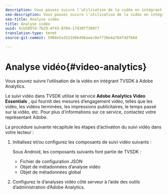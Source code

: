 ```yaml
---
description: Vous pouvez suivre l’utilisation de la vidéo en intégrant TVSDK à Adobe Analytics.
seo-description: Vous pouvez suivre l’utilisation de la vidéo en intégrant TVSDK à Adobe Analytics.
seo-title: Analyse vidéo
title: Analyse vidéo
uuid: 4cb589fd-7b29-4f43-870d-17430ff309f7
translation-type: tm+mt
source-git-commit: 5908e5a3521966496aeec0ef730e4a704fddfb68

---
```



# Analyse vidéo{#video-analytics}

Vous pouvez suivre l’utilisation de la vidéo en intégrant TVSDK à Adobe Analytics.

Le suivi vidéo dans TVSDK utilise le service **Adobe Analytics Video Essentials** , qui fournit des mesures d’engagement vidéo, telles que les  vidéo, les vidéos terminées, les impressions publicitaires, le temps passé sur la vidéo, etc. Pour plus d’informations sur ce service, contactez votre représentant Adobe.

La procédure suivante récapitule les étapes d’activation du suivi vidéo dans votre lecteur :

1. Initialisez et/ou configurez les composants de suivi vidéo suivants :

   Sous Android, les composants suivants font partie de TVSDK :

   * Fichier de configuration JSON
   * Objet de métadonnées d’analyse vidéo
   * Objet de métadonnées global

1. Configurez le d’analyses vidéo côté serveur à l’aide des outils d’administration d’Adobe Analytics.

